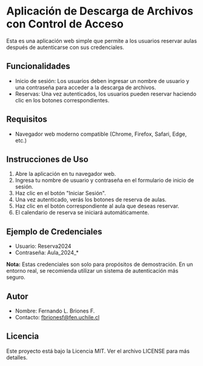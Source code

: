 # Aplicación de Descarga de Archivos con Control de Acceso

Esta es una aplicación web simple que permite a los usuarios reservar aulas después de autenticarse con sus credenciales.

## Funcionalidades

- Inicio de sesión: Los usuarios deben ingresar un nombre de usuario y una contraseña para acceder a la descarga de archivos.
- Reservas: Una vez autenticados, los usuarios pueden reservar haciendo clic en los botones correspondientes.

## Requisitos

- Navegador web moderno compatible (Chrome, Firefox, Safari, Edge, etc.)

## Instrucciones de Uso

1. Abre la aplicación en tu navegador web.
2. Ingresa tu nombre de usuario y contraseña en el formulario de inicio de sesión.
3. Haz clic en el botón "Iniciar Sesión".
4. Una vez autenticado, verás los botones de reserva de aulas.
5. Haz clic en el botón correspondiente al aula que deseas reservar.
6. El calendario de reserva se iniciará automáticamente.

## Ejemplo de Credenciales

- Usuario: Reserva2024
- Contraseña: Aula_2024_*

**Nota:** Estas credenciales son solo para propósitos de demostración. En un entorno real, se recomienda utilizar un sistema de autenticación más seguro.

## Autor

- Nombre: Fernando L. Briones F.
- Contacto: fbrionesf@fen.uchile.cl

## Licencia

Este proyecto está bajo la Licencia MIT. Ver el archivo LICENSE para más detalles.

